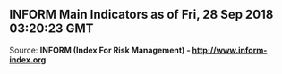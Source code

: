 ## INFORM Main Indicators as of Fri, 28 Sep 2018 03:20:23 GMT

Source: **INFORM (Index For Risk Management) - http://www.inform-index.org**
